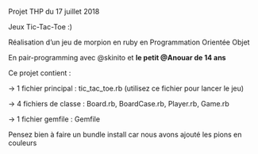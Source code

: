 Projet THP du 17 juillet 2018

Jeux Tic-Tac-Toe :)

Réalisation d’un jeu de morpion en ruby en Programmation Orientée Objet

En pair-programming avec @skinito et <strong> le petit @Anouar de 14 ans </strong>

Ce projet contient :

-> 1 fichier principal : tic_tac_toe.rb (utilisez ce fichier pour lancer le jeu)

-> 4 fichiers de classe : Board.rb, BoardCase.rb, Player.rb, Game.rb

-> 1 fichier gemfile : Gemfile

Pensez bien à faire un bundle install car nous avons ajouté les pions en couleurs
